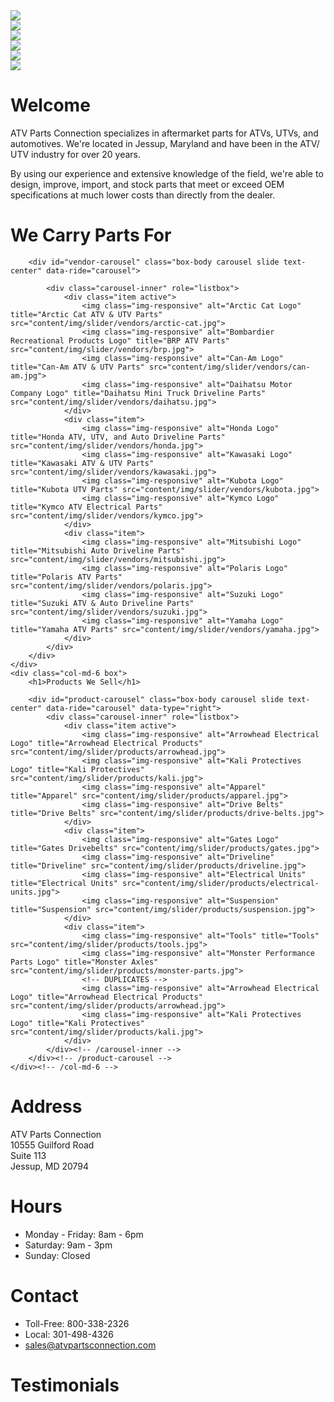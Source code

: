 <div class="row">
    <div class="col-sm-8">
        <div id="action-shots-carousel" class="carousel slide col-centered" data-ride="carousel">
            <div class="carousel-inner" role="listbox">
                <div class="item active">
                    <img class="img-responsive" src="content/img/action-shots/0.jpg">
                </div>
                <div class="item">
                    <img class="img-responsive" src="content/img/action-shots/1.jpg">
                </div>
                <div class="item">
                    <img class="img-responsive" src="content/img/action-shots/2.jpg">
                </div>
                <div class="item">
                    <img class="img-responsive" src="content/img/action-shots/3.jpg">
                </div>
                <div class="item">
                    <img class="img-responsive" src="content/img/action-shots/4.jpg">
                </div>
                <div class="item">
                    <img class="img-responsive" src="content/img/action-shots/5.jpg">
                </div>
            </div>
        </div>
    </div>
    <div class="col-sm-4 box">
        <h1>Welcome</h1>
        <div class="box-body">
            <p>
                ATV Parts Connection specializes in aftermarket parts for ATVs, UTVs, and automotives. We're located in Jessup, Maryland and have been in the ATV/ UTV industry for over 20 years.
            </p>
            <p>
                By using our experience and extensive knowledge of the field, we're able to design, improve, import, and stock parts that meet or exceed OEM specifications at much lower costs than directly from the dealer.
            </p>
        </div>
    </div>
</div>

<div class="row">
    <div class="col-md-6 box">
        <h1>We Carry Parts For</h1>

        <div id="vendor-carousel" class="box-body carousel slide text-center" data-ride="carousel">

            <div class="carousel-inner" role="listbox">
                <div class="item active">
                    <img class="img-responsive" alt="Arctic Cat Logo" title="Arctic Cat ATV & UTV Parts" src="content/img/slider/vendors/arctic-cat.jpg">
                    <img class="img-responsive" alt="Bombardier Recreational Products Logo" title="BRP ATV Parts" src="content/img/slider/vendors/brp.jpg">
                    <img class="img-responsive" alt="Can-Am Logo" title="Can-Am ATV & UTV Parts" src="content/img/slider/vendors/can-am.jpg">
                    <img class="img-responsive" alt="Daihatsu Motor Company Logo" title="Daihatsu Mini Truck Driveline Parts" src="content/img/slider/vendors/daihatsu.jpg">
                </div>
                <div class="item">
                    <img class="img-responsive" alt="Honda Logo" title="Honda ATV, UTV, and Auto Driveline Parts" src="content/img/slider/vendors/honda.jpg">
                    <img class="img-responsive" alt="Kawasaki Logo" title="Kawasaki ATV & UTV Parts" src="content/img/slider/vendors/kawasaki.jpg">
                    <img class="img-responsive" alt="Kubota Logo" title="Kubota UTV Parts" src="content/img/slider/vendors/kubota.jpg">
                    <img class="img-responsive" alt="Kymco Logo" title="Kymco ATV Electrical Parts" src="content/img/slider/vendors/kymco.jpg">
                </div>
                <div class="item">
                    <img class="img-responsive" alt="Mitsubishi Logo" title="Mitsubishi Auto Driveline Parts" src="content/img/slider/vendors/mitsubishi.jpg">
                    <img class="img-responsive" alt="Polaris Logo" title="Polaris ATV Parts" src="content/img/slider/vendors/polaris.jpg">
                    <img class="img-responsive" alt="Suzuki Logo" title="Suzuki ATV & Auto Driveline Parts"  src="content/img/slider/vendors/suzuki.jpg">
                    <img class="img-responsive" alt="Yamaha Logo" title="Yamaha ATV Parts" src="content/img/slider/vendors/yamaha.jpg">
                </div>
            </div>
        </div>
    </div>
    <div class="col-md-6 box">
        <h1>Products We Sell</h1>

        <div id="product-carousel" class="box-body carousel slide text-center" data-ride="carousel" data-type="right">
            <div class="carousel-inner" role="listbox">
                <div class="item active">
                    <img class="img-responsive" alt="Arrowhead Electrical Logo" title="Arrowhead Electrical Products" src="content/img/slider/products/arrowhead.jpg">
                    <img class="img-responsive" alt="Kali Protectives Logo" title="Kali Protectives" src="content/img/slider/products/kali.jpg">
                    <img class="img-responsive" alt="Apparel" title="Apparel" src="content/img/slider/products/apparel.jpg">
                    <img class="img-responsive" alt="Drive Belts" title="Drive Belts" src="content/img/slider/products/drive-belts.jpg">
                </div>
                <div class="item">
                    <img class="img-responsive" alt="Gates Logo" title="Gates Drivebelts" src="content/img/slider/products/gates.jpg">
                    <img class="img-responsive" alt="Driveline" title="Driveline" src="content/img/slider/products/driveline.jpg">
                    <img class="img-responsive" alt="Electrical Units" title="Electrical Units" src="content/img/slider/products/electrical-units.jpg">
                    <img class="img-responsive" alt="Suspension" title="Suspension" src="content/img/slider/products/suspension.jpg">
                </div>
                <div class="item">
                    <img class="img-responsive" alt="Tools" title="Tools" src="content/img/slider/products/tools.jpg">
                    <img class="img-responsive" alt="Monster Performance Parts Logo" title="Monster Axles" src="content/img/slider/products/monster-parts.jpg">
                    <!-- DUPLICATES -->
                    <img class="img-responsive" alt="Arrowhead Electrical Logo" title="Arrowhead Electrical Products" src="content/img/slider/products/arrowhead.jpg">
                    <img class="img-responsive" alt="Kali Protectives Logo" title="Kali Protectives" src="content/img/slider/products/kali.jpg">
                </div>
            </div><!-- /carousel-inner -->
        </div><!-- /product-carousel -->
    </div><!-- /col-md-6 -->
</div><!-- /row -->

<div class="row footer">
    <div class="col-sm-3">
        <h1>Address</h1>
        ATV Parts Connection<br>
        10555 Guilford Road<br>
        Suite 113<br>
        Jessup, MD 20794
    </div>
    <div class="col-sm-3">
        <h1>Hours</h1>
        <ul>
            <li>Monday - Friday: 8am - 6pm
            <li>Saturday: 9am - 3pm
            <li>Sunday: Closed
        </ul>
    </div>
    <div class="col-sm-3">
        <h1>Contact</h1>
        <ul>
            <li>Toll-Free: 800-338-2326
            <li>Local: 301-498-4326
            <li><a href="mailto:sales@atvpartsconnection.com">sales@atvpartsconnection.com</a>
        </ul>
    </div>
    <div class="col-sm-3">
        <h1>Testimonials</h1>
        <div id="testimonials"><!-- Populated by JS --></div>
    </div>
</div>

